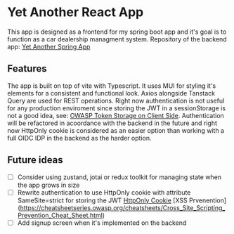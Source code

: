 # Yet Another React App

This app is designed as a frontend for my spring boot app and it's goal is to function as a car dealership managment system.
Repository of the backend app: [Yet Another Spring App](https://github.com/KuszmarJacek/Yet-Another-Spring-App)

## Features

The app is built on top of vite with Typescript. It uses MUI for styling it's elements for a consistent and functional look.
Axios alongside Tanstack Query are used for REST operations.
Right now authentication is not useful for any production enviroment since storing the JWT in a sessionStorage is not a good idea, see: [OWASP Token Storage on Client Side](https://cheatsheetseries.owasp.org/cheatsheets/JSON_Web_Token_for_Java_Cheat_Sheet.html#token-storage-on-client-side). Authentication will be refactored in acoordance with the backend in the future and right now HttpOnly cookie is considered as an easier option than working with a full OIDC IDP in the backend as the harder option.

## Future ideas

- [ ] Consider using zustand, jotai or redux toolkit for managing state when the app grows in size
- [ ] Rewrite authentication to use HttpOnly cookie with attribute SameSite=strict for storing the JWT [HttpOnly Cookie](https://cheatsheetseries.owasp.org/cheatsheets/Session_Management_Cheat_Sheet.html#httponly-attribute) [XSS Prvenention] (https://cheatsheetseries.owasp.org/cheatsheets/Cross_Site_Scripting_Prevention_Cheat_Sheet.html)
- [ ] Add signup screen when it's implemented on the backend
